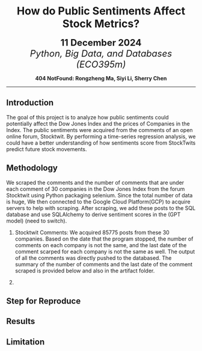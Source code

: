 <div align="center">
  
# How do Public Sentiments Affect Stock Metrics?

<font size="5">**11 December 2024**</font>  
<font size="5"><i>Python, Big Data, and Databases (ECO395m)</i></font>



**404 NotFound: Rongzheng Ma, Siyi Li, Sherry Chen**
</div>

---

## Introduction

The goal of this project is to analyze how public sentiments could potentially affect the Dow Jones Index and the prices of Companies in the Index. The public sentiments were acquired from the comments of an open online forum, Stocktwit. By performing a time-series regression analysis, we could have a better understanding of how sentiments score from StockTwits predict future stock movements. 


## Methodology

We scraped the comments and the number of comments that are under each comment of 30 companies in the Dow Jones Index from the forum Stocktwit using Python packaging selenium. Since the total number of data is huge, We then connected to the Google Cloud Platform(GCP) to acquire servers to help with scraping. After scraping, we add these posts to the SQL database and use SQLAlchemy to derive sentiment scores in the (GPT model) (need to switch). 

1. Stocktwit Comments: We acquired 85775 posts from these 30 companies. Based on the date that the program stopped, the number of comments on each company is not the same, and the last date of the comment scarped for each company is not the same as well. The output of all the comments was directly pushed to the databased. The summary of the number of comments and the last date of the comment scraped is provided below and also in the artifact folder.



2. 



## Step for Reproduce


## Results 


## Limitation




